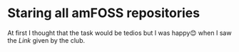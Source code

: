 # Staring all amFOSS repositories
At first I thought that the task would be tedios but I was happy😊 when I saw the _Link_ given by the club.
